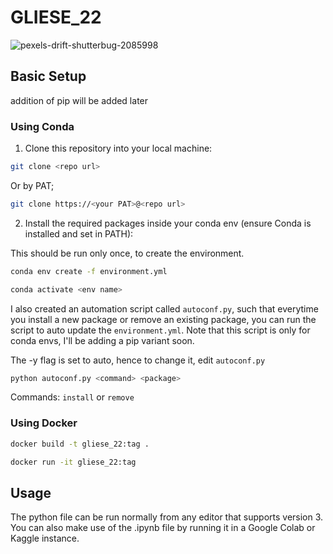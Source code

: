 # GLIESE_22

![pexels-drift-shutterbug-2085998](https://user-images.githubusercontent.com/69007849/208246475-093a974b-03e3-4b14-880f-ff161c19b6a4.jpg) 

## Basic Setup

addition of pip will be added later

### Using Conda

1. Clone this repository into your local machine:
```bash
git clone <repo url>
```

Or by PAT;

```bash
git clone https://<your PAT>@<repo url>
```

2. Install the required packages inside your conda env (ensure Conda is installed and set in PATH):

This should be run only once, to create the environment.

```bash
conda env create -f environment.yml

conda activate <env name>
```

I also created an automation script called `autoconf.py`, such that everytime you install a new package or remove an existing package, you can run the script to auto update the `environment.yml`. Note that this script is only for conda envs, I'll be adding a pip variant soon.

The -y flag is set to auto, hence to change it, edit `autoconf.py`

```bash
python autoconf.py <command> <package>
```

Commands: `install` or `remove`

### Using Docker

```bash
docker build -t gliese_22:tag .

docker run -it gliese_22:tag
```


## Usage

The python file can be run normally from any editor that supports version 3. You can also make use of the .ipynb file by running it in a Google Colab or Kaggle instance.





